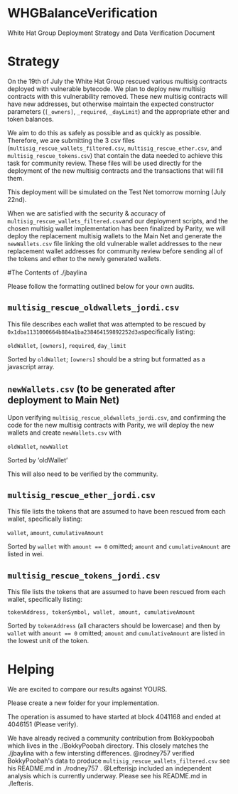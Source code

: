 # WHGBalanceVerification

White Hat Group Deployment Strategy and Data Verification Document



# Strategy  

On the 19th of July the White Hat Group rescued various multisig contracts deployed with vulnerable bytecode. We plan to deploy new multisig contracts with this vulnerability removed. These new multisig contracts will have new addresses, but otherwise maintain the expected constructor parameters (`[_owners]`, `_required`, `_dayLimit`) and the appropriate ether and token balances. 

We aim to do this as safely as possible and as quickly as possible. Therefore, we are submitting the 3 csv files (`multisig_rescue_wallets_filtered.csv`, `multisig_rescue_ether.csv`, and `multisig_rescue_tokens.csv`) that contain the data needed to achieve this task for community review. These files will be used directly for the deployment of the new multisig contracts and the transactions that will fill them.

This deployment will be simulated on the Test Net tomorrow morning (July 22nd).

When we are satisfied with the security & accuracy of `multisig_rescue_wallets_filtered.csv`and our deployment scripts, and the chosen multisig wallet implementation has been finalized by Parity, we will deploy the replacement multisig wallets to the Main Net and generate the `newWallets.csv` file linking the old vulnerable wallet addresses to the new replacement wallet addresses for community review before sending all of the tokens and ether to the newly generated wallets.



#The Contents of ./jbaylina

Please follow the formatting outlined below for your own audits.



## `multisig_rescue_oldwallets_jordi.csv` 

This file describes each wallet that was attempted to be rescued by `0x1dba1131000664b884a1ba238464159892252d3a`specifically listing:

`oldWallet`, `[owners]`, `required`, `day_limit`

Sorted by `oldWallet`; `[owners]` should be a string but formatted as a javascript array.



## `newWallets.csv` (to be generated after deployment to Main Net)

Upon verifying `multisig_rescue_oldwallets_jordi.csv`, and confirming the code for the new multisig contracts with Parity, we will deploy the new wallets and create `newWallets.csv` with 

`oldWallet`, `newWallet`

Sorted by ‘oldWallet’

This will also need to be verified by the community. 



## `multisig_rescue_ether_jordi.csv`

This file lists the tokens that are assumed to have been rescued from each wallet, specifically listing: 

`wallet`, `amount`, `cumulativeAmount`

Sorted by `wallet` with `amount == 0` omitted; `amount` and `cumulativeAmount` are listed in wei.



## `multisig_rescue_tokens_jordi.csv`  

This file lists the tokens that are assumed to have been rescued from each wallet, specifically listing: 

`tokenAddress, tokenSymbol, wallet, amount, cumulativeAmount`

Sorted by `tokenAddress` (all characters should be lowercase) and then by `wallet` with `amount == 0` omitted; `amount` and `cumulativeAmount` are listed in the lowest unit of the token.



# Helping

We are excited to compare our results against YOURS.

Please create a new folder for your implementation. 

The operation is assumed to have started at block 4041168 and ended at 4046151 (Please verify).

We have already recived a community contribution from Bokkypoobah which lives in the ./BokkyPoobah directory. This closely matches the ./jbaylina with a few intersting differences. @rodney757 verified BokkyPoobah's data to produce `multisig_rescue_wallets_filtered.csv` see his README.md in ./rodney757 . @Lefterisjp included an independent analysis which is currently underway. Please see his README.md in ./lefteris. 
